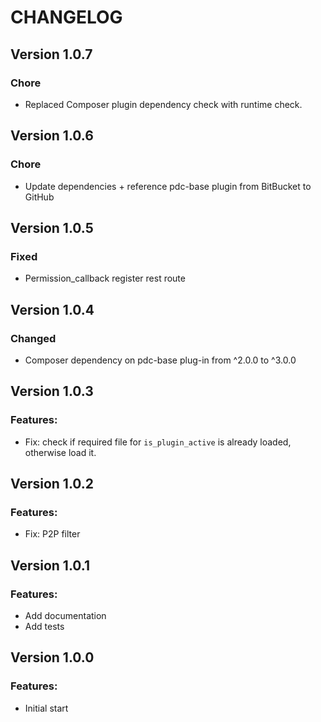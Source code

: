 # CHANGELOG

## Version 1.0.7

### Chore

-   Replaced Composer plugin dependency check with runtime check.

## Version 1.0.6

### Chore

-   Update dependencies + reference pdc-base plugin from BitBucket to GitHub

## Version 1.0.5

### Fixed

-   Permission_callback register rest route

## Version 1.0.4

### Changed

-   Composer dependency on pdc-base plug-in from ^2.0.0 to ^3.0.0

## Version 1.0.3

### Features:

-   Fix: check if required file for `is_plugin_active` is already loaded, otherwise load it.

## Version 1.0.2

### Features:

-   Fix: P2P filter

## Version 1.0.1

### Features:

-   Add documentation
-   Add tests

## Version 1.0.0

### Features:

-   Initial start
